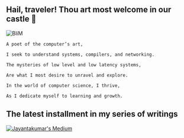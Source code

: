 ## Hail, traveler! Thou art most welcome in our castle 👋
![BliM](https://user-images.githubusercontent.com/10633768/212624666-bd263e56-9044-45e6-bed1-7d42e1648be4.gif)

```
A poet of the computer’s art,

I seek to understand systems, compilers, and networking.

The mysteries of low level and low latency systems,

Are what I most desire to unravel and explore.

In the world of computer science, I thrive,

As I dedicate myself to learning and growth.
```

## The latest installment in my series of writings

[![Jayantakumar's Medium](https://github-readme-medium.vercel.app/?username=benten867)](https://medium.com/@benten867)

